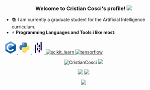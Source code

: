 <h3 align="center">
  Welcome to Cristian Cosci's profile!
  <img src="https://media.giphy.com/media/hvRJCLFzcasrR4ia7z/giphy.gif" width="28">
</h3>

- :books: I am currently a graduate student for the Artificial Intelligence curriculum.
- ⚡ **Programming Languages and Tools i like most**:
<p align="left"> <a href="https://www.cprogramming.com/" target="_blank" rel="noreferrer"> <img src="https://raw.githubusercontent.com/devicons/devicon/master/icons/c/c-original.svg" alt="c" width="40" height="40"/> </a> <a href="https://www.python.org" target="_blank" rel="noreferrer"> <img src="https://raw.githubusercontent.com/devicons/devicon/master/icons/python/python-original.svg" alt="python" width="40" height="40"/> <a href="https://pandas.pydata.org/" target="_blank" rel="noreferrer"> <img src="https://raw.githubusercontent.com/devicons/devicon/2ae2a900d2f041da66e950e4d48052658d850630/icons/pandas/pandas-original.svg" alt="pandas" width="40" height="40"/> </a> </a> <a href="https://scikit-learn.org/" target="_blank" rel="noreferrer"> <img src="https://upload.wikimedia.org/wikipedia/commons/0/05/Scikit_learn_logo_small.svg" alt="scikit_learn" width="40" height="40"/> </a> <a href="https://www.tensorflow.org" target="_blank" rel="noreferrer"> <img src="https://www.vectorlogo.zone/logos/tensorflow/tensorflow-icon.svg" alt="tensorflow" width="40" height="40"/> </a> </p>

<p align="center">
<img height="180em" src="https://github-readme-stats.vercel.app/api?username=CristianCosci&show_icons=true&theme=react&hide_border=true&layout=compact" alt="CristianCosci" />
<img height="180em" src="https://github-readme-streak-stats.herokuapp.com?user=CristianCosci&theme=react&hide_border=true&layout=compact" />
</p>

<p align="center">
<img src="https://github-readme-stats.vercel.app/api/top-langs/?username=CristianCosci&theme=react&hide_border=true" />
<img src="https://media.giphy.com/media/kkYbDLFmNvO4E/giphy.gif" />
</p>

<p align="center"><img src="https://profile-counter.glitch.me/{CristianCosci}/count.svg" /> </p>

